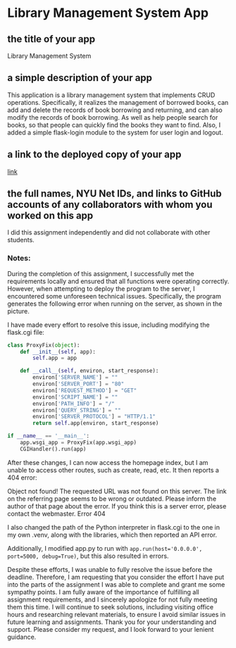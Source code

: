 # Library Management System App

## the title of your app

Library Management System

## a simple description of your app

This application is a library management system that implements CRUD operations. Specifically, it realizes the management of borrowed books, can add and delete the records of book borrowing and returning, and can also modify the records of book borrowing. As well as help people search for books, so that people can quickly find the books they want to find. Also, I added a simple flask-login module to the system for user login and logout.

## a link to the deployed copy of your app

[link](https://i6.cims.nyu.edu/~ws2406/7-web-app-WeijiaLinaSun/flask.cgi)

## the full names, NYU Net IDs, and links to GitHub accounts of any collaborators with whom you worked on this app

I did this assignment independently and did not collaborate with other students.

### Notes:

During the completion of this assignment, I successfully met the requirements locally and ensured that all functions were operating correctly. However, when attempting to deploy the program to the server, I encountered some unforeseen technical issues. Specifically, the program generates the following error when running on the server, as shown in the picture.

I have made every effort to resolve this issue, including modifying the flask.cgi file:

```python
class ProxyFix(object):
    def __init__(self, app):
        self.app = app

    def __call__(self, environ, start_response):
        environ['SERVER_NAME'] = ""
        environ['SERVER_PORT'] = "80"
        environ['REQUEST_METHOD'] = "GET"
        environ['SCRIPT_NAME'] = ""
        environ['PATH_INFO'] = "/"
        environ['QUERY_STRING'] = ""
        environ['SERVER_PROTOCOL'] = "HTTP/1.1"
        return self.app(environ, start_response)

if __name__ == '__main__':
    app.wsgi_app = ProxyFix(app.wsgi_app)
    CGIHandler().run(app)
```

After these changes, I can now access the homepage index, but I am unable to access other routes, such as create, read, etc. It then reports a 404 error:

Object not found!
The requested URL was not found on this server. The link on the referring page seems to be wrong or outdated. Please inform the author of that page about the error.
If you think this is a server error, please contact the webmaster.
Error 404

I also changed the path of the Python interpreter in flask.cgi to the one in my own .venv, along with the libraries, which then reported an API error.

Additionally, I modified app.py to run with `app.run(host='0.0.0.0', port=5000, debug=True)`, but this also resulted in errors.

Despite these efforts, I was unable to fully resolve the issue before the deadline. Therefore, I am requesting that you consider the effort I have put into the parts of the assignment I was able to complete and grant me some sympathy points. I am fully aware of the importance of fulfilling all assignment requirements, and I sincerely apologize for not fully meeting them this time. I will continue to seek solutions, including visiting office hours and researching relevant materials, to ensure I avoid similar issues in future learning and assignments. Thank you for your understanding and support. Please consider my request, and I look forward to your lenient guidance.
